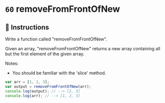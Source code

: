 # `60` removeFromFrontOfNew

## 📝 Instructions

Write a function called "removeFromFrontOfNew".

Given an array, "removeFromFrontOfNew" returns a new array containing all but the first element of the given array.

Notes:
* You should be familiar with the 'slice' method.


```Javascript
var arr = [1, 2, 3];
var output = removeFromFrontOfNew(arr);
console.log(output); // --> [2, 3]
console.log(arr); // --> [1, 2, 3]
```